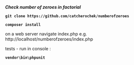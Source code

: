 
***Check number of zeroes in factorial***

**````git clone https://github.com/catcherochek/numberofzeroes````**

**````composer install````**

on a web server navigate index.php   e.g. http://localhost/numberofzeroes/index.php

tests  -  run in console :

**````vendor\bin\phpunit````**
